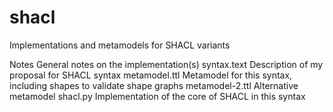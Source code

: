 # shacl
Implementations and metamodels for SHACL variants

Notes		General notes on the implementation(s)
syntax.text	Description of my proposal for SHACL syntax
metamodel.ttl	Metamodel for this syntax, including shapes to validate shape graphs
metamodel-2.ttl	Alternative metamodel
shacl.py	Implementation of the core of SHACL in this syntax
